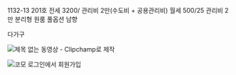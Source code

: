 
1132-13 201호 전세 3200/ 관리비 2만(수도비 + 공용관리비) 월세 500/25 관리비 2만 분리형 원룸  풀옵션 남향 

다가구


![제목 없는 동영상 - Clipchamp로 제작](https://github.com/user-attachments/assets/fb46016f-a7a5-4907-9e67-40b2ab733e63)


![코모 로그인에서 회원가입](https://github.com/user-attachments/assets/fdcf6d50-918d-409b-aa13-bcd530d27a9b)

